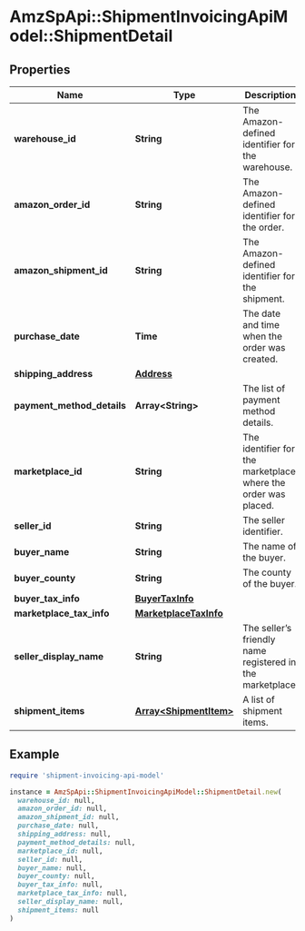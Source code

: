 # AmzSpApi::ShipmentInvoicingApiModel::ShipmentDetail

## Properties

| Name | Type | Description | Notes |
| ---- | ---- | ----------- | ----- |
| **warehouse_id** | **String** | The Amazon-defined identifier for the warehouse. | [optional] |
| **amazon_order_id** | **String** | The Amazon-defined identifier for the order. | [optional] |
| **amazon_shipment_id** | **String** | The Amazon-defined identifier for the shipment. | [optional] |
| **purchase_date** | **Time** | The date and time when the order was created. | [optional] |
| **shipping_address** | [**Address**](Address.md) |  | [optional] |
| **payment_method_details** | **Array&lt;String&gt;** | The list of payment method details. | [optional] |
| **marketplace_id** | **String** | The identifier for the marketplace where the order was placed. | [optional] |
| **seller_id** | **String** | The seller identifier. | [optional] |
| **buyer_name** | **String** | The name of the buyer. | [optional] |
| **buyer_county** | **String** | The county of the buyer. | [optional] |
| **buyer_tax_info** | [**BuyerTaxInfo**](BuyerTaxInfo.md) |  | [optional] |
| **marketplace_tax_info** | [**MarketplaceTaxInfo**](MarketplaceTaxInfo.md) |  | [optional] |
| **seller_display_name** | **String** | The seller’s friendly name registered in the marketplace. | [optional] |
| **shipment_items** | [**Array&lt;ShipmentItem&gt;**](ShipmentItem.md) | A list of shipment items. | [optional] |

## Example

```ruby
require 'shipment-invoicing-api-model'

instance = AmzSpApi::ShipmentInvoicingApiModel::ShipmentDetail.new(
  warehouse_id: null,
  amazon_order_id: null,
  amazon_shipment_id: null,
  purchase_date: null,
  shipping_address: null,
  payment_method_details: null,
  marketplace_id: null,
  seller_id: null,
  buyer_name: null,
  buyer_county: null,
  buyer_tax_info: null,
  marketplace_tax_info: null,
  seller_display_name: null,
  shipment_items: null
)
```

